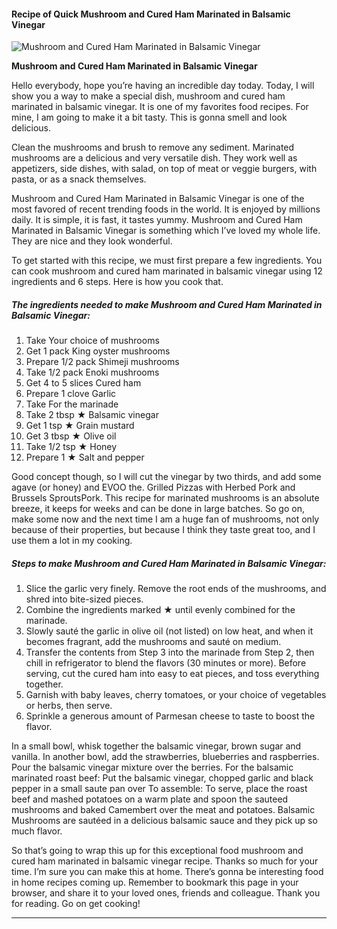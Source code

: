             

#### Recipe of Quick Mushroom and Cured Ham Marinated in Balsamic Vinegar

![Mushroom and Cured Ham Marinated in Balsamic Vinegar](https://img-global.cpcdn.com/recipes/6307104315932672/751x532cq70/mushroom-and-cured-ham-marinated-in-balsamic-vinegar-recipe-main-photo.jpg)

**Mushroom and Cured Ham Marinated in Balsamic Vinegar**

Hello everybody, hope you’re having an incredible day today. Today, I will show you a way to make a special dish, mushroom and cured ham marinated in balsamic vinegar. It is one of my favorites food recipes. For mine, I am going to make it a bit tasty. This is gonna smell and look delicious.

Clean the mushrooms and brush to remove any sediment. Marinated mushrooms are a delicious and very versatile dish. They work well as appetizers, side dishes, with salad, on top of meat or veggie burgers, with pasta, or as a snack themselves.

Mushroom and Cured Ham Marinated in Balsamic Vinegar is one of the most favored of recent trending foods in the world. It is enjoyed by millions daily. It is simple, it is fast, it tastes yummy. Mushroom and Cured Ham Marinated in Balsamic Vinegar is something which I’ve loved my whole life. They are nice and they look wonderful.

To get started with this recipe, we must first prepare a few ingredients. You can cook mushroom and cured ham marinated in balsamic vinegar using 12 ingredients and 6 steps. Here is how you cook that.

##### The ingredients needed to make Mushroom and Cured Ham Marinated in Balsamic Vinegar:

1.  Take Your choice of mushrooms
2.  Get 1 pack King oyster mushrooms
3.  Prepare 1/2 pack Shimeji mushrooms
4.  Take 1/2 pack Enoki mushrooms
5.  Get 4 to 5 slices Cured ham
6.  Prepare 1 clove Garlic
7.  Take For the marinade
8.  Take 2 tbsp ★ Balsamic vinegar
9.  Get 1 tsp ★ Grain mustard
10.  Get 3 tbsp ★ Olive oil
11.  Take 1/2 tsp ★ Honey
12.  Prepare 1 ★ Salt and pepper

Good concept though, so I will cut the vinegar by two thirds, and add some agave (or honey) and EVOO the. Grilled Pizzas with Herbed Pork and Brussels SproutsPork. This recipe for marinated mushrooms is an absolute breeze, it keeps for weeks and can be done in large batches. So go on, make some now and the next time I am a huge fan of mushrooms, not only because of their properties, but because I think they taste great too, and I use them a lot in my cooking.

##### Steps to make Mushroom and Cured Ham Marinated in Balsamic Vinegar:

1.  Slice the garlic very finely. Remove the root ends of the mushrooms, and shred into bite-sized pieces.
2.  Combine the ingredients marked ★ until evenly combined for the marinade.
3.  Slowly sauté the garlic in olive oil (not listed) on low heat, and when it becomes fragrant, add the mushrooms and sauté on medium.
4.  Transfer the contents from Step 3 into the marinade from Step 2, then chill in refrigerator to blend the flavors (30 minutes or more). Before serving, cut the cured ham into easy to eat pieces, and toss everything together.
5.  Garnish with baby leaves, cherry tomatoes, or your choice of vegetables or herbs, then serve.
6.  Sprinkle a generous amount of Parmesan cheese to taste to boost the flavor.

In a small bowl, whisk together the balsamic vinegar, brown sugar and vanilla. In another bowl, add the strawberries, blueberries and raspberries. Pour the balsamic vinegar mixture over the berries. For the balsamic marinated roast beef: Put the balsamic vinegar, chopped garlic and black pepper in a small saute pan over To assemble: To serve, place the roast beef and mashed potatoes on a warm plate and spoon the sauteed mushrooms and baked Camembert over the meat and potatoes. Balsamic Mushrooms are sautéed in a delicious balsamic sauce and they pick up so much flavor.

So that’s going to wrap this up for this exceptional food mushroom and cured ham marinated in balsamic vinegar recipe. Thanks so much for your time. I’m sure you can make this at home. There’s gonna be interesting food in home recipes coming up. Remember to bookmark this page in your browser, and share it to your loved ones, friends and colleague. Thank you for reading. Go on get cooking!

* * *